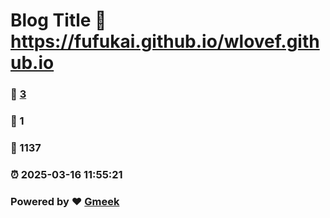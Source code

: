 # Blog Title :link: https://fufukai.github.io/wlovef.github.io 
### :page_facing_up: [3](https://fufukai.github.io/wlovef.github.io/tag.html) 
### :speech_balloon: 1 
### :hibiscus: 1137 
### :alarm_clock: 2025-03-16 11:55:21 
### Powered by :heart: [Gmeek](https://github.com/Meekdai/Gmeek)
